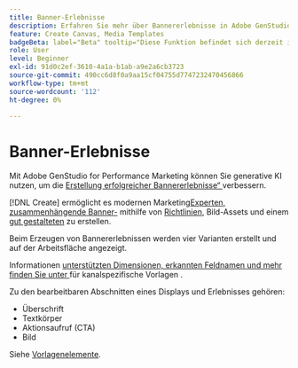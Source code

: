 ```yaml
---
title: Banner-Erlebnisse
description: Erfahren Sie mehr über Bannererlebnisse in Adobe GenStudio for Performance Marketing.
feature: Create Canvas, Media Templates
badgeBeta: label="Beta" tooltip="Diese Funktion befindet sich derzeit in Beta, sodass einige Funktionen möglicherweise eingeschränkt sind oder geändert werden können."
role: User
level: Beginner
exl-id: 91d0c2ef-3610-4a1a-b1ab-a9e2a6cb3723
source-git-commit: 490cc6d8f0a9aa15cf04755d7747232470456866
workflow-type: tm+mt
source-wordcount: '112'
ht-degree: 0%

---
```


# Banner-Erlebnisse

Mit Adobe GenStudio for Performance Marketing können Sie generative KI nutzen, um die [Erstellung erfolgreicher Bannererlebnisse“ ](/help/user-guide/create/create-banner-experience.md) verbessern.

[!DNL Create] ermöglicht es modernen Marketing[Experten, zusammenhängende Banner-](/help/user-guide/create/create-banner-experience.md) mithilfe von [Richtlinien](/help/user-guide/guidelines/overview.md), Bild-Assets und einem [gut gestalteten](/help/user-guide/effective-prompts.md) zu erstellen.

Beim Erzeugen von Bannererlebnissen werden vier Varianten erstellt und auf der Arbeitsfläche angezeigt.

Informationen [ unterstützten Dimensionen, erkannten Feldnamen und mehr finden Sie unter ](/help/user-guide/content/best-practices-for-templates.md#follow-channel-specific-template-guidelines) für kanalspezifische Vorlagen .

Zu den bearbeitbaren Abschnitten eines Displays und Erlebnisses gehören:

* Überschrift
* Textkörper
* Aktionsaufruf (CTA)
* Bild

Siehe [Vorlagenelemente](/help/user-guide/content/use-templates.md#template-elements).

<!-- ## Character counts

After you generate a set of display ad variants, you can see the character count displayed for each section. Hover over or click into a generated section, such as the subject line or the body, and see the section name and character count for that section.

![Character count](/help/assets/character-count.png){width="500" zoomable="yes"} -->
